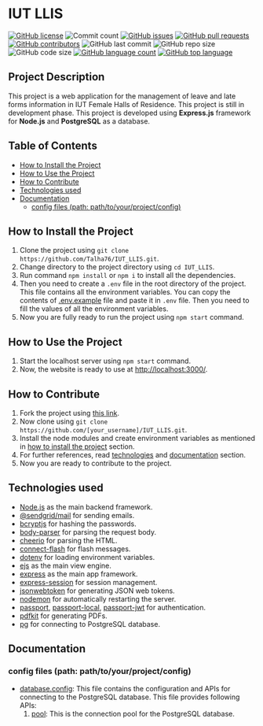 <!-- omit from toc -->
# IUT LLIS
  
[![GitHub license](https://img.shields.io/github/license/Talha76/IUT_LLIS)](LICENSE) ![Commit count](https://img.shields.io/github/commit-activity/t/talha76/iut_llis) [![GitHub issues](https://img.shields.io/github/issues/Talha76/IUT_LLIS)](ISSUES) [![GitHub pull requests](https://img.shields.io/github/issues-pr/Talha76/IUT_LLIS)](PULL_REQUESTS) [![GitHub contributors](https://img.shields.io/github/contributors/Talha76/IUT_LLIS)](CONTRIBUTORS) ![GitHub last commit](https://img.shields.io/github/last-commit/Talha76/IUT_LLIS)
![GitHub repo size](https://img.shields.io/github/repo-size/Talha76/IUT_LLIS) ![GitHub code size](https://img.shields.io/github/languages/code-size/Talha76/IUT_LLIS) [![GitHub language count](https://img.shields.io/github/languages/count/Talha76/IUT_LLIS)](LANGUAGE_COUNT) [![GitHub top language](https://img.shields.io/github/languages/top/Talha76/IUT_LLIS)](TOP_LANGUAGE)

<!-- omit from toc -->
## Project Description

This project is a web application for the management of leave and late forms information in IUT Female Halls of Residence. This project is still in development phase. This project is developed using **Express.js** framework for **Node.js** and **PostgreSQL** as a database.

<!-- omit from toc -->
## Table of Contents

- [How to Install the Project](#how-to-install-the-project)
- [How to Use the Project](#how-to-use-the-project)
- [How to Contribute](#how-to-contribute)
- [Technologies used](#technologies-used)
- [Documentation](#documentation)
  - [config files (path: path/to/your/project/config)](#config-files-path-pathtoyourprojectconfig)

## How to Install the Project

1. Clone the project using `git clone https://github.com/Talha76/IUT_LLIS.git`.
2. Change directory to the project directory using `cd IUT_LLIS`.
3. Run command `npm install` or `npm i` to install all the dependencies.
4. Then you need to create a `.env` file in the root directory of the project. This file contains all the environment variables. You can copy the contents of [.env.example](https://github.com/Talha76/IUT_LLIS/blob/main/.env.example) file and paste it in `.env` file. Then you need to fill the values of all the environment variables.
5. Now you are fully ready to run the project using `npm start` command.

## How to Use the Project

1. Start the localhost server using `npm start` command.
2. Now, the website is ready to use at <http://localhost:3000/>.

## How to Contribute

1. Fork the project using [this link](https://github.com/Talha76/IUT_LLIS/fork).
2. Now clone using `git clone https://github.com/[your_username]/IUT_LLIS.git`.
3. Install the node modules and create environment variables as mentioned in [how to install the project](#how-to-install-the-project) section.
4. For further references, read [technologies](#technologies-used) and [documentation](#documentation) section.
5. Now you are ready to contribute to the project.

## Technologies used

- [Node.js](https://nodejs.org/en/) as the main backend framework.
- [@sendgrid/mail](https://www.npmjs.com/package/@sendgrid/mail) for sending emails.
- [bcryptjs](https://www.npmjs.com/package/bcryptjs) for hashing the passwords.
- [body-parser](https://www.npmjs.com/package/body-parser) for parsing the request body.
- [cheerio](https://www.npmjs.com/package/cheerio) for parsing the HTML.
- [connect-flash](https://www.npmjs.com/package/connect-flash) for flash messages.
- [dotenv](https://www.npmjs.com/package/dotenv) for loading environment variables.
- [ejs](https://www.npmjs.com/package/ejs) as the main view engine.
- [express](https://expressjs.com/) as the main app framework.
- [express-session](https://www.npmjs.com/package/express-session) for session management.
- [jsonwebtoken](https://www.npmjs.com/package/jsonwebtoken) for generating JSON web tokens.
- [nodemon](https://www.npmjs.com/package/nodemon) for automatically restarting the server.
- [passport](https://www.npmjs.com/package/passport), [passport-local](https://www.npmjs.com/package/passport-local), [passport-jwt](https://www.npmjs.com/package/passport-jwt) for authentication.
- [pdfkit](https://www.npmjs.com/package/pdfkit) for generating PDFs.
- [pg](https://www.npmjs.com/package/pg) for connecting to PostgreSQL database.

## Documentation

### config files (path: path/to/your/project/config)

- [database.config](https://github.com/Talha76/IUT_LLIS/blob/main/config/database.config.js): This file contains the configuration and APIs for connecting to the PostgreSQL database. This file provides following APIs:
  1. [pool](https://github.com/Talha76/IUT_LLIS/blob/main/config/database.config.js#L4): This is the connection pool for the PostgreSQL database.
